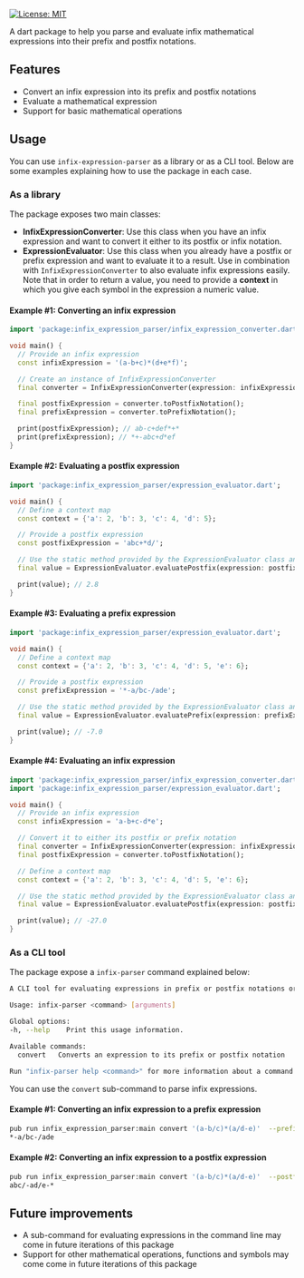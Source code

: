 [![License: MIT](https://img.shields.io/github/license/DevTony101/infix-expression-parser?style=flat-square)](https://github.com/DevTony101/gasteroids/blob/main/LICENSE)

A dart package to help you parse and evaluate infix mathematical expressions into their prefix and postfix notations.

## Features
- Convert an infix expression into its prefix and postfix notations
- Evaluate a mathematical expression
- Support for basic mathematical operations

## Usage
You can use `infix-expression-parser` as a library or as a CLI tool. Below are some examples explaining how to use the package in each case.

### As a library
The package exposes two main classes:

- **InfixExpressionConverter**: Use this class when you have an infix expression and want to convert it either to its postfix or infix notation.
- **ExpressionEvaluator**: Use this class when you already have a postfix or prefix expression and want to evaluate it to a result. Use in combination with `InfixExpressionConverter` to also evaluate infix expressions easily. Note that in order to return a value, you need to provide a **context** in which you give each symbol in the expression a numeric value.

#### Example #1: Converting an infix expression
```dart
import 'package:infix_expression_parser/infix_expression_converter.dart';

void main() {
  // Provide an infix expression
  const infixExpression = '(a-b+c)*(d+e*f)';

  // Create an instance of InfixExpressionConverter
  final converter = InfixExpressionConverter(expression: infixExpression);

  final postfixExpression = converter.toPostfixNotation();
  final prefixExpression = converter.toPrefixNotation();

  print(postfixExpression); // ab-c+def*+*
  print(prefixExpression); // *+-abc+d*ef
}
```

#### Example #2: Evaluating a postfix expression
```dart
import 'package:infix_expression_parser/expression_evaluator.dart';

void main() {
  // Define a context map
  const context = {'a': 2, 'b': 3, 'c': 4, 'd': 5};

  // Provide a postfix expression
  const postfixExpression = 'abc+*d/';

  // Use the static method provided by the ExpressionEvaluator class and pass both the expression and the context
  final value = ExpressionEvaluator.evaluatePostfix(expression: postfixExpression, context: context);

  print(value); // 2.8
}
```

#### Example #3: Evaluating a prefix expression
```dart
import 'package:infix_expression_parser/expression_evaluator.dart';

void main() {
  // Define a context map
  const context = {'a': 2, 'b': 3, 'c': 4, 'd': 5, 'e': 6};

  // Provide a postfix expression
  const prefixExpression = '*-a/bc-/ade';

  // Use the static method provided by the ExpressionEvaluator class and pass both the expression and the context
  final value = ExpressionEvaluator.evaluatePrefix(expression: prefixExpression, context: context);

  print(value); // -7.0
}
```

#### Example #4: Evaluating an infix expression
```dart
import 'package:infix_expression_parser/infix_expression_converter.dart';
import 'package:infix_expression_parser/expression_evaluator.dart';

void main() {
  // Provide an infix expression
  const infixExpression = 'a-b+c-d*e';

  // Convert it to either its postfix or prefix notation
  final converter = InfixExpressionConverter(expression: infixExpression);
  final postfixExpression = converter.toPostfixNotation();

  // Define a context map
  const context = {'a': 2, 'b': 3, 'c': 4, 'd': 5, 'e': 6};

  // Use the static method provided by the ExpressionEvaluator class and pass both the expression and the context
  final value = ExpressionEvaluator.evaluatePostfix(expression: postfixExpression, context: context);

  print(value); // -27.0
}
```

### As a CLI tool
The package expose a `infix-parser` command explained below:
```bash
A CLI tool for evaluating expressions in prefix or postfix notations or converting infix expressions.

Usage: infix-parser <command> [arguments]

Global options:
-h, --help    Print this usage information.

Available commands:
  convert   Converts an expression to its prefix or postfix notation

Run "infix-parser help <command>" for more information about a command.
```

You can use the `convert` sub-command to parse infix expressions.

#### Example #1: Converting an infix expression to a prefix expression
```bash
pub run infix_expression_parser:main convert '(a-b/c)*(a/d-e)'  --prefix
*-a/bc-/ade
```

#### Example #2: Converting an infix expression to a postfix expression
```bash
pub run infix_expression_parser:main convert '(a-b/c)*(a/d-e)'  --postfix
abc/-ad/e-*
```

## Future improvements
- A sub-command for evaluating expressions in the command line may come in future iterations of this package
- Support for other mathematical operations, functions and symbols may come come in future iterations of this package
